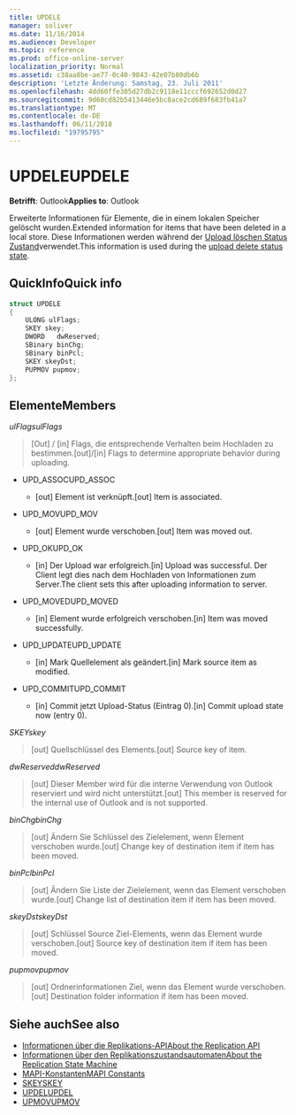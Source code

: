 ```yaml
---
title: UPDELE
manager: soliver
ms.date: 11/16/2014
ms.audience: Developer
ms.topic: reference
ms.prod: office-online-server
localization_priority: Normal
ms.assetid: c38aa8be-ae77-0c40-9843-42e07b80db6b
description: 'Letzte Änderung: Samstag, 23. Juli 2011'
ms.openlocfilehash: 4dd60ffe305d27db2c9118e11cccf692652d0d27
ms.sourcegitcommit: 9d60cd82b5413446e5bc8ace2cd689f683fb41a7
ms.translationtype: MT
ms.contentlocale: de-DE
ms.lasthandoff: 06/11/2018
ms.locfileid: "19795795"
---
```

# <a name="updele"></a><span data-ttu-id="4ed05-103">UPDELE</span><span class="sxs-lookup"><span data-stu-id="4ed05-103">UPDELE</span></span>

<span data-ttu-id="4ed05-104">**Betrifft**: Outlook</span><span class="sxs-lookup"><span data-stu-id="4ed05-104">**Applies to**: Outlook</span></span> 
  
<span data-ttu-id="4ed05-105">Erweiterte Informationen für Elemente, die in einem lokalen Speicher gelöscht wurden.</span><span class="sxs-lookup"><span data-stu-id="4ed05-105">Extended information for items that have been deleted in a local store.</span></span> <span data-ttu-id="4ed05-106">Diese Informationen werden während der [Upload löschen Status Zustand](upload-delete-status-state.md)verwendet.</span><span class="sxs-lookup"><span data-stu-id="4ed05-106">This information is used during the [upload delete status state](upload-delete-status-state.md).</span></span>
  
## <a name="quick-info"></a><span data-ttu-id="4ed05-107">QuickInfo</span><span class="sxs-lookup"><span data-stu-id="4ed05-107">Quick info</span></span>

```cpp
struct UPDELE 
{ 
    ULONG ulFlags; 
    SKEY skey; 
    DWORD   dwReserved; 
    SBinary binChg; 
    SBinary binPcl; 
    SKEY skeyDst; 
    PUPMOV pupmov; 
};
```

## <a name="members"></a><span data-ttu-id="4ed05-108">Elemente</span><span class="sxs-lookup"><span data-stu-id="4ed05-108">Members</span></span>

<span data-ttu-id="4ed05-109">_ulFlags_</span><span class="sxs-lookup"><span data-stu-id="4ed05-109">_ulFlags_</span></span>
  
> <span data-ttu-id="4ed05-110">[Out] / [in] Flags, die entsprechende Verhalten beim Hochladen zu bestimmen.</span><span class="sxs-lookup"><span data-stu-id="4ed05-110">[out]/[in] Flags to determine appropriate behavior during uploading.</span></span>
    
  - <span data-ttu-id="4ed05-111">UPD_ASSOC</span><span class="sxs-lookup"><span data-stu-id="4ed05-111">UPD_ASSOC</span></span>
    
    - <span data-ttu-id="4ed05-112">[out] Element ist verknüpft.</span><span class="sxs-lookup"><span data-stu-id="4ed05-112">[out] Item is associated.</span></span>
    
  - <span data-ttu-id="4ed05-113">UPD_MOV</span><span class="sxs-lookup"><span data-stu-id="4ed05-113">UPD_MOV</span></span>
    
    - <span data-ttu-id="4ed05-114">[out] Element wurde verschoben.</span><span class="sxs-lookup"><span data-stu-id="4ed05-114">[out] Item was moved out.</span></span>
    
  - <span data-ttu-id="4ed05-115">UPD_OK</span><span class="sxs-lookup"><span data-stu-id="4ed05-115">UPD_OK</span></span> 
    
    - <span data-ttu-id="4ed05-116">[in] Der Upload war erfolgreich.</span><span class="sxs-lookup"><span data-stu-id="4ed05-116">[in] Upload was successful.</span></span> <span data-ttu-id="4ed05-117">Der Client legt dies nach dem Hochladen von Informationen zum Server.</span><span class="sxs-lookup"><span data-stu-id="4ed05-117">The client sets this after uploading information to server.</span></span>
    
  - <span data-ttu-id="4ed05-118">UPD_MOVED</span><span class="sxs-lookup"><span data-stu-id="4ed05-118">UPD_MOVED</span></span>
    
    - <span data-ttu-id="4ed05-119">[in] Element wurde erfolgreich verschoben.</span><span class="sxs-lookup"><span data-stu-id="4ed05-119">[in] Item was moved successfully.</span></span>
    
  - <span data-ttu-id="4ed05-120">UPD_UPDATE</span><span class="sxs-lookup"><span data-stu-id="4ed05-120">UPD_UPDATE</span></span>
    
    - <span data-ttu-id="4ed05-121">[in] Mark Quellelement als geändert.</span><span class="sxs-lookup"><span data-stu-id="4ed05-121">[in] Mark source item as modified.</span></span>
    
  - <span data-ttu-id="4ed05-122">UPD_COMMIT</span><span class="sxs-lookup"><span data-stu-id="4ed05-122">UPD_COMMIT</span></span>
    
    - <span data-ttu-id="4ed05-123">[in] Commit jetzt Upload-Status (Eintrag 0).</span><span class="sxs-lookup"><span data-stu-id="4ed05-123">[in] Commit upload state now (entry 0).</span></span>
    
<span data-ttu-id="4ed05-124">_SKEY_</span><span class="sxs-lookup"><span data-stu-id="4ed05-124">_skey_</span></span>
  
> <span data-ttu-id="4ed05-125">[out] Quellschlüssel des Elements.</span><span class="sxs-lookup"><span data-stu-id="4ed05-125">[out] Source key of item.</span></span>
    
<span data-ttu-id="4ed05-126">_dwReserved_</span><span class="sxs-lookup"><span data-stu-id="4ed05-126">_dwReserved_</span></span>
  
> <span data-ttu-id="4ed05-127">[out] Dieser Member wird für die interne Verwendung von Outlook reserviert und wird nicht unterstützt.</span><span class="sxs-lookup"><span data-stu-id="4ed05-127">[out] This member is reserved for the internal use of Outlook and is not supported.</span></span>
    
<span data-ttu-id="4ed05-128">_binChg_</span><span class="sxs-lookup"><span data-stu-id="4ed05-128">_binChg_</span></span>
  
> <span data-ttu-id="4ed05-129">[out] Ändern Sie Schlüssel des Zielelement, wenn Element verschoben wurde.</span><span class="sxs-lookup"><span data-stu-id="4ed05-129">[out] Change key of destination item if item has been moved.</span></span>
    
<span data-ttu-id="4ed05-130">_binPcl_</span><span class="sxs-lookup"><span data-stu-id="4ed05-130">_binPcl_</span></span>
  
> <span data-ttu-id="4ed05-131">[out] Ändern Sie Liste der Zielelement, wenn das Element verschoben wurde.</span><span class="sxs-lookup"><span data-stu-id="4ed05-131">[out] Change list of destination item if item has been moved.</span></span>
    
<span data-ttu-id="4ed05-132">_skeyDst_</span><span class="sxs-lookup"><span data-stu-id="4ed05-132">_skeyDst_</span></span>
  
> <span data-ttu-id="4ed05-133">[out] Schlüssel Source Ziel-Elements, wenn das Element wurde verschoben.</span><span class="sxs-lookup"><span data-stu-id="4ed05-133">[out] Source key of destination item if item has been moved.</span></span>
    
<span data-ttu-id="4ed05-134">_pupmov_</span><span class="sxs-lookup"><span data-stu-id="4ed05-134">_pupmov_</span></span>
  
> <span data-ttu-id="4ed05-135">[out] Ordnerinformationen Ziel, wenn das Element wurde verschoben.</span><span class="sxs-lookup"><span data-stu-id="4ed05-135">[out] Destination folder information if item has been moved.</span></span>
    
## <a name="see-also"></a><span data-ttu-id="4ed05-136">Siehe auch</span><span class="sxs-lookup"><span data-stu-id="4ed05-136">See also</span></span>

- [<span data-ttu-id="4ed05-137">Informationen über die Replikations-API</span><span class="sxs-lookup"><span data-stu-id="4ed05-137">About the Replication API</span></span>](about-the-replication-api.md) 
- [<span data-ttu-id="4ed05-138">Informationen über den Replikationszustandsautomaten</span><span class="sxs-lookup"><span data-stu-id="4ed05-138">About the Replication State Machine</span></span>](about-the-replication-state-machine.md)
- [<span data-ttu-id="4ed05-139">MAPI-Konstanten</span><span class="sxs-lookup"><span data-stu-id="4ed05-139">MAPI Constants</span></span>](mapi-constants.md)
- [<span data-ttu-id="4ed05-140">SKEY</span><span class="sxs-lookup"><span data-stu-id="4ed05-140">SKEY</span></span>](skey.md)
- [<span data-ttu-id="4ed05-141">UPDEL</span><span class="sxs-lookup"><span data-stu-id="4ed05-141">UPDEL</span></span>](updel.md)
- [<span data-ttu-id="4ed05-142">UPMOV</span><span class="sxs-lookup"><span data-stu-id="4ed05-142">UPMOV</span></span>](upmov.md)

